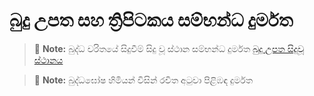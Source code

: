 # බුදු උපත සහ ත්‍රිපිටකය සම්භන්ධ දුර්මත

> :memo: **Note:** බුද්ධ චරිතයේ සිදුවීම් සිදු වූ ස්ථාන සම්භන්ධ දුර්මත
<a href="https://www.markdownguide.org" target="_blank">බුදු උපත සිදුවූ ස්ථානය</a>



> :memo: **Note:** බුද්ධඝෝෂ හිමියන් විසින් රචිත අටුවා පිළිඹඳ දුර්මත 
